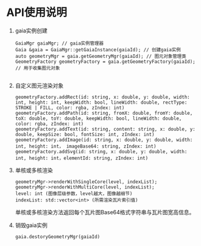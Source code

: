 # API使用说明
1. gaia实例创建
   ```
   GaiaMgr gaiaMgr; // gaia实例管理器 
   Gaia &gaia = GaiaMgr::getGaiaInstance(gaiaId); // 创建gaia实例 
   auto geometryMgr = gaia.getGeometryMgr(gaiaId); // 图元对象管理类 
   GeometryFactory geometryFactory = gaia.getGeometryFactory(gaiaId); // 用于收集图元对象
  
2. 自定义图元渲染对象
   ```
   geometryFactory.addRect(id: string, x: double, y: double, width: int, height: int, keepWidth: bool, lineWidth: double, rectType: STROKE | FILL, color: rgba, zIndex: int)
   geometryFactory.addPath(id: string, fromX: double, fromY: double, toX: double, toY: double, keepWidth: bool, lineWidth: double, color: rgba, zIndex: int)
   geometryFactory.addText(id: string, content: string, x: double, y: double, keepSize: bool, fontSize: int, zIndex: int)
   geometryFactory.addImage(id: string, x: double, y: double, width: int, height: int， imageBase64: string, zIndex: int)
   geometryFactory.addSvg(id: string, x: double, y: double, width: int, height: int，elementId: string, zIndex: int)
   ```
3. 单核或多核渲染
   ```
   geometryMgr->renderWithSingleCore(level, indexList);
   geometryMgr->renderWithMultiCore(level, indexList);
   level: int (图像层级参数，level越大，图像越细节)
   indexList: std::vector<int> (所需渲染瓦片索引值)
   ```
    单核或多核渲染方法返回每个瓦片图Base64格式字符串与瓦片图宽高信息。  

4. 销毁gaia实例
   ```
   gaia.destoryGeometryMgr(gaiaId)
   ```